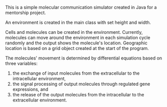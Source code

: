 This is a simple molecular communication simulator created in Java for a mentorship project.

An environment is created in the main class with set height and width. 

Cells and molecules can be created in the environment. Currently, molecules can move around 
the environment in each simulation cycle randomly and the output shows the molecule's location.
Geographic location is based on a grid object created at the start of the program.

The molecules' movement is determined by differential equations based on three variables:
 1)  the exchange of input molecules from the extracellular to the intracellular environment,
 2)  the signal processing of output molecules through regulated gene expressions, and
 3)  the release of the output molecules from the intracellular to the extracellular environment.

